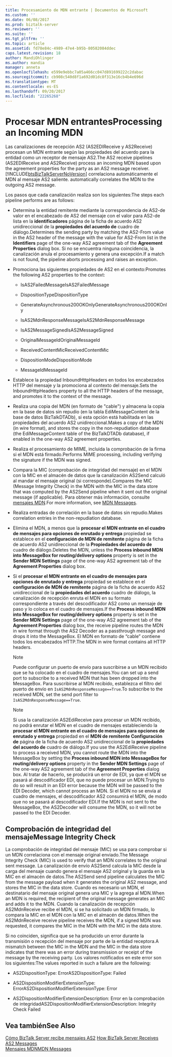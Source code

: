 ```yaml
---
title: Procesamiento de MDN entrante | Documentos de Microsoft
ms.custom: ''
ms.date: 06/08/2017
ms.prod: biztalk-server
ms.reviewer: ''
ms.suite: ''
ms.tgt_pltfrm: ''
ms.topic: article
ms.assetid: fd78e84c-4989-47e4-b95b-80582084ddec
caps.latest.revision: 18
author: MandiOhlinger
ms.author: mandia
manager: anneta
ms.openlocfilehash: e599e9ebbc7a05a466cc047d891699222c2dabac
ms.sourcegitcommit: cb908c540d8f1a692d01dc8f313e16cb4b4e696d
ms.translationtype: MT
ms.contentlocale: es-ES
ms.lasthandoff: 09/20/2017
ms.locfileid: "22265268"
---
```

# <a name="processing-an-incoming-mdn"></a><span data-ttu-id="710b3-102">Procesar MDN entrantes</span><span class="sxs-lookup"><span data-stu-id="710b3-102">Processing an Incoming MDN</span></span>
<span data-ttu-id="710b3-103">Las canalizaciones de recepción AS2 (AS2EDIReceive y AS2Receive) procesan un MDN entrante según las propiedades del acuerdo para la entidad como un receptor de mensaje AS2.</span><span class="sxs-lookup"><span data-stu-id="710b3-103">The AS2 receive pipelines (AS2EDIReceive and AS2Receive) process an incoming MDN based upon the agreement properties for the party as an AS2 message receiver.</span></span> [!INCLUDE[btsBizTalkServerNoVersion](../includes/btsbiztalkservernoversion-md.md)]<span data-ttu-id="710b3-104"> correlaciona automáticamente el MDN al mensaje AS2 saliente.</span><span class="sxs-lookup"><span data-stu-id="710b3-104"> automatically correlates the MDN to the outgoing AS2 message.</span></span>  
  
 <span data-ttu-id="710b3-105">Los pasos que cada canalización realiza son los siguientes:</span><span class="sxs-lookup"><span data-stu-id="710b3-105">The steps each pipeline performs are as follows:</span></span>  
  
-   <span data-ttu-id="710b3-106">Determina la entidad remitente mediante la correspondencia de AS2-de valor en el encabezado de AS2 del mensaje con el valor para AS2-de lista en la **identificadores** página de la ficha de acuerdo AS2 unidireccional de la **propiedades del acuerdo de** cuadro de diálogo.</span><span class="sxs-lookup"><span data-stu-id="710b3-106">Determines the sending party by matching the AS2-From value in the AS2 header of the message with the value for AS2-From list in the **Identifiers** page of the one-way AS2 agreement tab of the **Agreement Properties** dialog box.</span></span> <span data-ttu-id="710b3-107">Si no se encuentra ninguna coincidencia, la canalización anula el procesamiento y genera una excepción.</span><span class="sxs-lookup"><span data-stu-id="710b3-107">If a match is not found, the pipeline aborts processing and raises an exception.</span></span>  
  
-   <span data-ttu-id="710b3-108">Promociona las siguientes propiedades de AS2 en el contexto:</span><span class="sxs-lookup"><span data-stu-id="710b3-108">Promotes the following AS2 properties to the context:</span></span>  
  
    -   <span data-ttu-id="710b3-109">IsAS2FailedMessage</span><span class="sxs-lookup"><span data-stu-id="710b3-109">IsAS2FailedMessage</span></span>  
  
    -   <span data-ttu-id="710b3-110">DispositionType</span><span class="sxs-lookup"><span data-stu-id="710b3-110">DispositionType</span></span>  
  
    -   <span data-ttu-id="710b3-111">GenerateAsynchronous200OKOnly</span><span class="sxs-lookup"><span data-stu-id="710b3-111">GenerateAsynchronous200OKOnly</span></span>  
  
    -   <span data-ttu-id="710b3-112">IsAS2MdnResponseMessage</span><span class="sxs-lookup"><span data-stu-id="710b3-112">IsAS2MdnResponseMessage</span></span>  
  
    -   <span data-ttu-id="710b3-113">IsAS2MessageSigned</span><span class="sxs-lookup"><span data-stu-id="710b3-113">IsAS2MessageSigned</span></span>  
  
    -   <span data-ttu-id="710b3-114">OriginalMessageId</span><span class="sxs-lookup"><span data-stu-id="710b3-114">OriginalMessageId</span></span>  
  
    -   <span data-ttu-id="710b3-115">ReceivedContentMic</span><span class="sxs-lookup"><span data-stu-id="710b3-115">ReceivedContentMic</span></span>  
  
    -   <span data-ttu-id="710b3-116">DispositionMode</span><span class="sxs-lookup"><span data-stu-id="710b3-116">DispositionMode</span></span>  
  
    -   <span data-ttu-id="710b3-117">MessageId</span><span class="sxs-lookup"><span data-stu-id="710b3-117">MessageId</span></span>  
  
-   <span data-ttu-id="710b3-118">Establece la propiedad InboundHttpHeaders en todos los encabezados HTTP del mensaje y la promociona al contexto del mensaje.</span><span class="sxs-lookup"><span data-stu-id="710b3-118">Sets the InboundHttpHeaders property to all the HTTP headers of the message, and promotes it to the context of the message.</span></span>  
  
-   <span data-ttu-id="710b3-119">Realiza una copia del MDN (en formato de "cable") y almacena la copia en la base de datos sin repudio (en la tabla EdiMessageContent de la base de datos BizTalkDTADb), si esta opción está habilitada en las propiedades del acuerdo AS2 unidireccional.</span><span class="sxs-lookup"><span data-stu-id="710b3-119">Makes a copy of the MDN (in wire format), and stores the copy in the non-repudiation database (the EdiMessageContent table of the BizTalkDTADb database), if enabled in the one-way AS2 agreement properties.</span></span>  
  
-   <span data-ttu-id="710b3-120">Realiza el procesamiento de MIME, incluida la comprobación de la firma si el MDN está firmado.</span><span class="sxs-lookup"><span data-stu-id="710b3-120">Performs MIME processing, including verifying the signature if the MDN was signed.</span></span>  
  
-   <span data-ttu-id="710b3-121">Compara la MIC (comprobación de integridad del mensaje) en el MDN con la MIC en el almacén de datos que la canalización AS2Send calculó al mandar el mensaje original (si corresponde).</span><span class="sxs-lookup"><span data-stu-id="710b3-121">Compares the MIC (Message Integrity Check) in the MDN with the MIC in the data store that was computed by the AS2Send pipeline when it sent out the original message (if applicable).</span></span> <span data-ttu-id="710b3-122">Para obtener más información, consulte [mensajes MDN](../core/mdn-messages.md).</span><span class="sxs-lookup"><span data-stu-id="710b3-122">For more information, see [MDN Messages](../core/mdn-messages.md).</span></span>  
  
-   <span data-ttu-id="710b3-123">Realiza entradas de correlación en la base de datos sin repudio.</span><span class="sxs-lookup"><span data-stu-id="710b3-123">Makes correlation entries in the non-repudiation database.</span></span>  
  
-   <span data-ttu-id="710b3-124">Elimina el MDN, a menos que la **procesar el MDN entrante en el cuadro de mensajes para opciones de enrutado y entrega** propiedad se establece en el **configuración de MDN de remitente** página de la ficha de acuerdo AS2 unidireccional de la  **Propiedades del acuerdo de** cuadro de diálogo.</span><span class="sxs-lookup"><span data-stu-id="710b3-124">Deletes the MDN, unless the **Process inbound MDN into MessageBox for routing/delivery options** property is set in the **Sender MDN Settings** page of the one-way AS2 agreement tab of the **Agreement Properties** dialog box.</span></span>  
  
-   <span data-ttu-id="710b3-125">Si el **procesar el MDN entrante en el cuadro de mensajes para opciones de enrutado y entrega** propiedad se establece en el **configuración de MDN de remitente** página de la ficha de acuerdo AS2 unidireccional de la **propiedades del acuerdo**  cuadro de diálogo, la canalización de recepción enruta el MDN en su formato correspondiente a través del descodificador AS2 como un mensaje de paso y lo coloca en el cuadro de mensajes.</span><span class="sxs-lookup"><span data-stu-id="710b3-125">If the **Process inbound MDN into MessageBox for routing/delivery options** property is set in the **Sender MDN Settings** page of the one-way AS2 agreement tab of the **Agreement Properties** dialog box, the receive pipeline routes the MDN in wire format through the AS2 Decoder as a passthrough message and drops it into the MessageBox.</span></span> <span data-ttu-id="710b3-126">El MDN en formato de “cable” contiene todos los encabezados HTTP.</span><span class="sxs-lookup"><span data-stu-id="710b3-126">The MDN in wire format contains all HTTP headers.</span></span>  
  
    > [!NOTE]
    >  <span data-ttu-id="710b3-127">Puede configurar un puerto de envío para suscribirse a un MDN recibido que se ha colocado en el cuadro de mensajes.</span><span class="sxs-lookup"><span data-stu-id="710b3-127">You can set up a send port to subscribe to a received MDN that has been dropped into the MessageBox.</span></span> <span data-ttu-id="710b3-128">Para suscribirse al MDN recibido, establezca el filtro del puerto de envío en `IsAS2MdnResponseMessage==True`.</span><span class="sxs-lookup"><span data-stu-id="710b3-128">To subscribe to the received MDN, set the send port filter to `IsAS2MdnResponseMessage==True`.</span></span>  
  
    > [!NOTE]
    >  <span data-ttu-id="710b3-129">Si usa la canalización AS2EdiReceive para procesar un MDN recibido, no podrá enrutar el MDN en el cuadro de mensajes estableciendo la **procesar el MDN entrante en el cuadro de mensajes para opciones de enrutado y entrega** propiedad en el **MDN de remitente Configuración de** página de la ficha de acuerdo AS2 unidireccional de la **propiedades del acuerdo de** cuadro de diálogo.</span><span class="sxs-lookup"><span data-stu-id="710b3-129">If you use the AS2EdiReceive pipeline to process a received MDN, you cannot route the MDN into the MessageBox by setting the **Process inbound MDN into MessageBox for routing/delivery options** property in the **Sender MDN Settings** page of the one-way AS2 agreement tab of the **Agreement Properties** dialog box.</span></span> <span data-ttu-id="710b3-130">Al tratar de hacerlo, se producirá un error de EDI, ya que el MDN se pasará al descodificador EDI, que no puede procesar un MDN.</span><span class="sxs-lookup"><span data-stu-id="710b3-130">Trying to do so will result in an EDI error because the MDN will be passed to the EDI Decoder, which cannot process an MDN.</span></span> <span data-ttu-id="710b3-131">Si el MDN no se envía al cuadro de mensajes, el descodificador AS2 consumirá el MDN, de modo que no se pasará al descodificador EDI.</span><span class="sxs-lookup"><span data-stu-id="710b3-131">If the MDN is not sent to the MessageBox, the AS2Decoder will consume the MDN, so it will not be passed to the EDI Decoder.</span></span>  
  
## <a name="message-integrity-check"></a><span data-ttu-id="710b3-132">Comprobación de integridad del mensaje</span><span class="sxs-lookup"><span data-stu-id="710b3-132">Message Integrity Check</span></span>  
 <span data-ttu-id="710b3-133">La comprobación de integridad del mensaje (MIC) se usa para comprobar si un MDN correlaciona con el mensaje original enviado.</span><span class="sxs-lookup"><span data-stu-id="710b3-133">The Message Integrity Check (MIC) is used to verify that an MDN correlates to the original sent message.</span></span> <span data-ttu-id="710b3-134">La canalización de envío AS2Send calcula la MIC desde la carga del mensaje cuando genera el mensaje AS2 original y la guarda en la MIC en el almacén de datos.</span><span class="sxs-lookup"><span data-stu-id="710b3-134">The AS2Send send pipeline calculates the MIC from the message payload when it generates the original AS2 message, and stores the MIC in the data store.</span></span> <span data-ttu-id="710b3-135">Cuando es necesario un MDN, el destinatario del mensaje original genera una MIC y la agrega al MDN.</span><span class="sxs-lookup"><span data-stu-id="710b3-135">When an MDN is required, the recipient of the original message generates an MIC and adds it to the MDN.</span></span> <span data-ttu-id="710b3-136">Cuando la canalización de recepción AS2MdnReceive recibe el MDN, si se ha solicitado un MDN firmado, lo compara la MIC en el MDN con la MIC en el almacén de datos.</span><span class="sxs-lookup"><span data-stu-id="710b3-136">When the AS2MdnReceive receive pipeline receives the MDN, if a signed MDN was requested, it compares the MIC in the MDN with the MIC in the data store.</span></span>  
  
 <span data-ttu-id="710b3-137">Si no coinciden, significa que se ha producido un error durante la transmisión o recepción del mensaje por parte de la entidad receptora.</span><span class="sxs-lookup"><span data-stu-id="710b3-137">A mismatch between the MIC in the MDN and the MIC in the data store indicates that there was an error during transmission or receipt of the message by the receiving party.</span></span> <span data-ttu-id="710b3-138">Los valores notificados en este error son los siguientes:</span><span class="sxs-lookup"><span data-stu-id="710b3-138">The values reported in such a failure are the following:</span></span>  
  
-   <span data-ttu-id="710b3-139">AS2DispositionType: Error</span><span class="sxs-lookup"><span data-stu-id="710b3-139">AS2DispositionType: Failed</span></span>  
  
-   <span data-ttu-id="710b3-140">AS2DispositionModifierExtensionType: Error</span><span class="sxs-lookup"><span data-stu-id="710b3-140">AS2DispositionModifierExtensionType: Error</span></span>  
  
-   <span data-ttu-id="710b3-141">AS2DispositionModifierExtensionDescription: Error en la comprobación de integridad</span><span class="sxs-lookup"><span data-stu-id="710b3-141">AS2DispositionModifierExtensionDescription: Integrity Check Failed</span></span>  
  
## <a name="see-also"></a><span data-ttu-id="710b3-142">Vea también</span><span class="sxs-lookup"><span data-stu-id="710b3-142">See Also</span></span>  
 <span data-ttu-id="710b3-143">[Cómo BizTalk Server recibe mensajes AS2](../core/how-biztalk-server-receives-as2-messages.md) </span><span class="sxs-lookup"><span data-stu-id="710b3-143">[How BizTalk Server Receives AS2 Messages](../core/how-biztalk-server-receives-as2-messages.md) </span></span>  
 [<span data-ttu-id="710b3-144">Mensajes MDN</span><span class="sxs-lookup"><span data-stu-id="710b3-144">MDN Messages</span></span>](../core/mdn-messages.md)